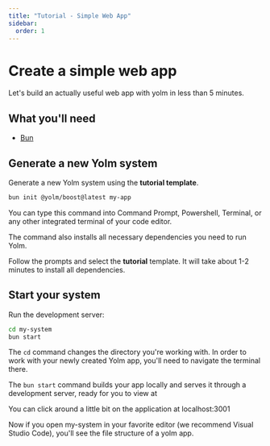 ```yaml
---
title: "Tutorial - Simple Web App"
sidebar:
  order: 1
---
```


# Create a simple web app

Let's build an actually useful web app with yolm in less than 5 minutes.

## What you'll need

- [Bun](https://bun.sh)

## Generate a new Yolm system

Generate a new Yolm system using the **tutorial template**.

```bash
bun init @yolm/boost@latest my-app
```

You can type this command into Command Prompt, Powershell, Terminal, or any other integrated terminal of your code editor.

The command also installs all necessary dependencies you need to run Yolm.

Follow the prompts and select the **tutorial** template. It will take about 1-2 minutes to install all dependencies.

## Start your system

Run the development server:

```bash
cd my-system
bun start
```

The `cd` command changes the directory you're working with. In order to work with your newly created Yolm app, you'll need to navigate the terminal there.

The `bun start` command builds your app locally and serves it through a development server, ready for you to view at

You can click around a little bit on the application at localhost:3001

Now if you open my-system in your favorite editor (we recommend Visual Studio Code), you'll see the file structure of a yolm app.